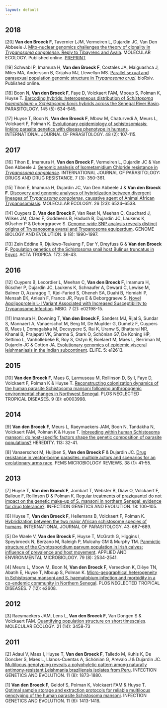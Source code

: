 ```yaml
---
layout: default
---
```

## 2018
[20] **Van den Broeck F**, Tavernier LJM, Vermeiren L, Dujardin JC, Van Den Abbeele J. [Mito-nuclear genomics challenges the theory of clonality in *Trypanosoma congolense*. Reply to Tibayrenc and Ayala](https://doi.org/10.1111/mec.14809). MOLECULAR ECOLOGY. Published online. [PREPRINT](https://frebio.github.io/Pubs/VandenBroecketal_2018_Mitonuclear%20genomics%20of%20Trypanosoma%20congolense.pdf)

[19] Schwabl P, Imamura H, **Van den Broeck F**, Costales JA, Maiguashca J, Miles MA, Andersson B, Grijalva MJ, Llewellyn MS. [Parallel sexual and parasexual population genomic structure in *Trypanosoma cruzi*](https://doi.org/10.1101/338277). bioRxiv. Published online.

[18] Boon N, **Van den Broeck F**, Faye D, Volckaert FAM, Mboup S, Polman K, Huyse T. [Barcoding hybrids: heterogeneous distribution of *Schistosoma haematobium × Schistosoma bovis* hybrids across the Senegal River Basin](https://doi.org/10.1017/S0031182018000525). PARASITOLOGY. 145 (5): 634-645.

[17] Huyse T, Boon N, **Van den Broeck F**, Mbow M, Chaturvedi A, Meurs L, Volckaert F, Polman K. [Evolutionary epidemiology of schistosomiasis: linking parasite genetics with disease phenotype in humans](https://doi.org/10.1016/j.ijpara.2017.07.010). INTERNATIONAL JOURNAL OF PARASITOLOGY. 48 (2): 107-115.

## 2017
[16] Tihon E, Imamura H, **Van den Broeck F**, Vermeiren L, Dujardin JC & Van Den Abbeele J. [Genomic analysis of Isometamidium Chloride resistance in *Trypanosoma congolense*](https://doi.org/10.1016/j.ijpddr.2017.10.002). INTERNATIONAL JOURNAL OF PARASITOLOGY: DRUGS AND DRUG RESISTANCE. 7 (3): 350-361.

[15] Tihon E, Imamura H, Dujardin JC, Van Den Abbeele J & **Van den Broeck F**. [Discovery and genomic analyses of hybridization between divergent lineages of *Trypanosoma congolense*, causative agent of Animal African Trypanosomiasis](http://onlinelibrary.wiley.com/doi/10.1111/mec.14271/abstract). MOLECULAR ECOLOGY. 26 (23): 6524–6538.

[14] Cuypers B, **Van den Broeck F**, Van Reet N, Meehan C, Cauchard J, Wilkes JM, Claes F, Goddeeris B, Hadush B, Dujardin JC, Laukens K, BÜscher P & Deborggraeve S. [Genome-wide SNP analysis reveals distinct origins of Trypanosoma evansi and Trypanosoma equiperdum](https://doi.org/10.1093/gbe/evx102). GENOME BIOLOGY AND EVOLUTION. 9 (8): 1990–1997.

[13] Zein Eddine R, Djuikwo-Teukeng F, Dar Y, Dreyfuss G & **Van den Broeck F**. [Population genetics of the Schistosoma snail host Bulinus truncatus in Egypt](https://doi.org/10.1016/j.actatropica.2017.04.002). ACTA TROPICA. 172: 36-43.

## 2016
[12] Cuypers B, Lecordier L, Meehan C, **Van den Broeck F**, Imamura H, Büscher P, Dujardin JC, Laukens K, Schnaufer A, Deward C, Lewise M, Balmer O, Azuragog T, Kjei-Faried S, Oheneh SA, Duahi B, Homiahi P, Mensah EK, Anleah F, Franco JR, Pays E & Deborggraeve S. [Novel Apolipoprotein L-I Variant Associated with Increased Susceptibility to Trypanosome Infection](https://doi.org/10.1128/mBio.02198-15). MBIO. 7 (2): e02198-15.

[11] Imamura H, Downing T, **Van den Broeck F**, Sanders MJ, Rijal S, Sundar S, Mannaert A, Vanaerschot M, Berg M, De Muylder G, Dumetz F, Cuypers B, Maes I, Domagalska M, Decuypere S, Rai K, Uranw S, Bhattarai NR, Khanal B, Prajapati VK, Sharma S, Stark O, Schönian G7, De Koning HP, Settimo L, Vanhollebeke B, Roy S, Ostyn B, Boelaert M, Maes L, Berriman M, Dujardin JC & Cotton JA. [Evolutionary genomics of epidemic visceral leishmaniasis in the Indian subcontinent](https://doi.org/10.7554/eLife.12613). ELIFE. 5: e12613.

## 2015
[10]	**Van den Broeck F**, Maes G, Larmuseau M, Rollinson D, Sy I, Faye D, Volckaert F, Polman K & Huyse T. [Reconstructing colonization dynamics of the human parasite Schistosoma mansoni following anthropogenic environmental changes in Northwest Senegal](https://doi.org/10.1371/journal.pntd.0003998). PLOS NEGLECTED TROPICAL DISEASES. 9 (8): e0003998.

## 2014
[9]	**Van den Broeck F**, Meurs L, Raeymaekers JAM, Boon N, Tandakha N, Volckaert FAM, Polman K & Huyse T. [Inbreeding within human Schistosoma mansoni: do host-specific factors shape the genetic composition of parasite populations?](https://doi.org/10.1038/hdy.2014.13) HEREDITY. 113: 32-41.

[8] Vanaerschot M, Huijben S, **Van den Broeck F** & Dujardin JC. [Drug resistance in vector-borne parasites: multiple actors and scenarios for an evolutionary arms race](https://doi.org/10.1111/1574-6976.12032). FEMS MICROBIOLOGY REVIEWS. 38 (1): 41-55.

## 2013
[7] Huyse T, **Van den Broeck F**, Jombart T, Webster B, Diaw O, Volckaert F, Balloux F, Rollinson D & Polman K. [Regular treatments of praziquantel do not impact on the genetic make-up of S. mansoni in northern Senegal: evidence for drug tolerance?](https://doi.org/10.1016/j.meegid.2013.05.007). INFECTION GENETICS AND EVOLUTION. 18: 100–105.

[6] Huyse T, **Van den Broeck F**, Hellemans B, Volckaert F, Polman K. [Hybridization between the two major African schistosome species of humans](https://doi.org/10.1016/j.ijpara.2013.04.001). INTERNATIONAL JOURNAL OF PARASITOLOGY. 43: 687–689.

[5] De Waele V, **Van den Broeck F**, Huyse T, McGrath G, Higgins I, Speybroeck N, Berzano M, Raleigh P, Mulcahy GM & Murphy TM. [Panmictic structure of the Cryptosporidium parvum population in Irish calves: influence of prevalence and host movement](https://doi.org/10.1128/AEM.03613-12). APPLIED AND ENVIRONMENTAL MICROBIOLOGY. 79 (8): 2534-2541.

[4] Meurs L, Mbow M, Boon N, **Van den Broeck F**, Vereecken K, Dièye TN, Abatih E, Huyse T, Mboup S, Polman K. [Micro-geographical heterogeneity in Schistosoma mansoni and S. haematobium infection and morbidity in a co-endemic community in Northern Senegal](https://doi.org/10.1371/journal.pntd.0002608). PLOS NEGLECTED TROPICAL DISEASES. 7 (12): e2608.

## 2012
[3] Raeymaekers JAM, Lens L, **Van den Broeck F**, Van Dongen S & Volckaert FAM. [Quantifying population structure on short timescales](https://doi.org/10.1111/j.1365-294X.2012.05628.x). MOLECULAR ECOLOGY. 21 (14): 3458-73

## 2011
[2] Adaui V, Maes I, Huyse T, **Van den Broeck F**, Talledo M, Kuhls K, De Doncker S, Maes L, Llanos-Cuentas A, Schönian G, Arevalo J & Dujardin JC. [Multilocus genotyping reveals a polyphyletic pattern among naturally antimony-resistant Leishmania braziliensis isolates from Peru](10.1016/j.meegid.2011.08.008). INFECTION GENETICS AND EVOLUTION. 11 (8): 1873-1880.

[1] **Van den Broeck F**, Geldof S, Polman K, Volckaert FAM & Huyse T. [Optimal sample storage and extraction protocols for reliable multilocus genotyping of the human parasite Schistosoma mansoni](10.1016/j.meegid.2011.05.006). INFECTION GENETICS AND EVOLUTION. 11 (6): 1413-1418.
